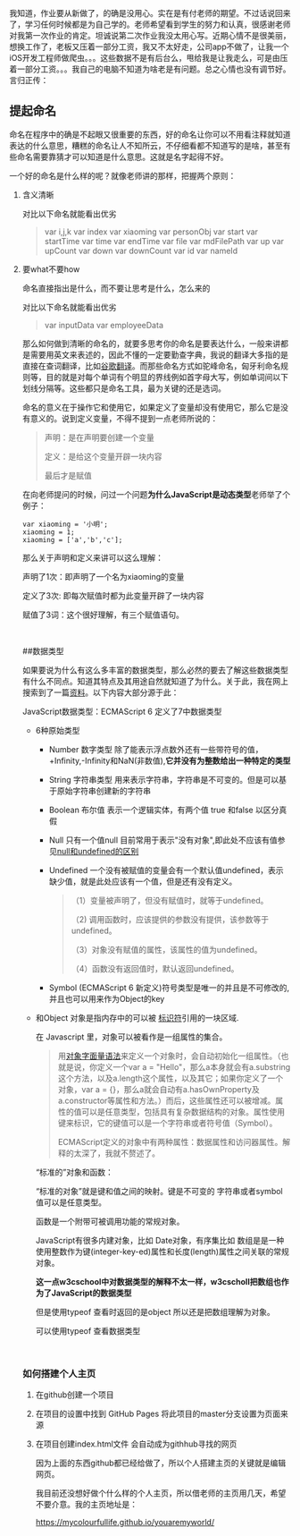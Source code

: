 我知道，作业要从新做了，的确是没用心。实在是有付老师的期望。不过话说回来了，学习任何时候都是为自己学的。老师希望看到学生的努力和认真，很感谢老师对我第一次作业的肯定。坦诚说第二次作业我没太用心写。近期心情不是很美丽，想换工作了，老板又压着一部分工资，我又不太好走，公司app不做了，让我一个iOS开发工程师做爬虫。。。这些数据不是有后台么，甩给我是让我走么，可是由压着一部分工资。。。我自己的电脑不知道为啥老是有问题。总之心情也没有调节好。言归正传：

## 提起命名

命名在程序中的确是不起眼又很重要的东西，好的命名让你可以不用看注释就知道表达的什么意思，糟糕的命名让人不知所云，不仔细看都不知道写的是啥，甚至有些命名需要靠猜才可以知道是什么意思。这就是名字起得不好。

一个好的命名是什么样的呢？就像老师讲的那样，把握两个原则：

1. 含义清晰

   对比以下命名就能看出优劣

   > var i,j,k						var index
   > var xiaoming					var personObj
   > var start 						var startTime
   > var time 						var endTime
   > var file 						var mdFilePath
   > var up 						var upCount
   > var down 					var downCount 
   > var id 						var nameId

2. 要what不要how

   命名直接指出是什么，而不要让思考是什么，怎么来的

   对比以下命名就能看出优劣

   > var inputData  				var employeeData

   那么如何做到清晰的命名的，就要多思考你的命名是要表达什么，一般来讲都是需要用英文来表述的，因此不懂的一定要勤查字典，我说的翻译大多指的是直接在查词翻译，比如[谷歌翻译](https://translate.google.cn/?um=1&ie=UTF-8&hl=zh-CN&client=tw-ob#en/zh-CN/)。而那些命名方式如驼峰命名，匈牙利命名规则等，目的就是对每个单词有个明显的界线例如首字母大写，例如单词间以下划线分隔等。这些都只是命名工具，最为关键的还是选词。

   命名的意义在于操作它和使用它，如果定义了变量却没有使用它，那么它是没有意义的。说到定义变量，不得不提到一点老师所说的：

   > 声明：是在声明要创建一个变量
   >
   > 定义：是给这个变量开辟一块内容
   >
   > 最后才是赋值

   在向老师提问的时候，问过一个问题**为什么JavaScript是动态类型**老师举了个例子：

   ```
   var xiaoming = '小明';
   xiaoming = 1;
   xiaoming = ['a','b','c'];
   ```

   那么关于声明和定义来讲可以这么理解：

   声明了1次：即声明了一个名为xiaoming的变量

   定义了3次:   即每次赋值时都为此变量开辟了一块内容

   赋值了3词：这个很好理解，有三个赋值语句。

   ​

   ##数据类型

   如果要说为什么有这么多丰富的数据类型，那么必然的要去了解这些数据类型有什么不同点。知道其特点及其用途自然就知道了为什么。关于此，我在网上搜索到了一篇[资料](https://developer.mozilla.org/zh-CN/docs/Web/JavaScript/Data_structures)。以下内容大部分源于此：

   JavaScript数据类型：ECMAScript 6 定义了7中数据类型

   - 6种原始类型

     - Number 数字类型 除了能表示浮点数外还有一些带符号的值，+Infinity,-Infinity和NaN(非数值),**它并没有为整数给出一种特定的类型**

     - String 字符串类型 用来表示字符串，字符串是不可变的。但是可以基于原始字符串创建新的字符串

     - Boolean 布尔值 表示一个逻辑实体，有两个值 true 和false 以区分真假

     - Null  只有一个值null 目前常用于表示"没有对象",即此处不应该有值参见[null和undefined的区别](http://www.ruanyifeng.com/blog/2014/03/undefined-vs-null.html)

     - Undefined 一个没有被赋值的变量会有一个默认值undefined，表示缺少值，就是此处应该有一个值，但是还有没有定义。

       > （1）变量被声明了，但没有赋值时，就等于undefined。
       >
       > （2) 调用函数时，应该提供的参数没有提供，该参数等于undefined。
       >
       > （3）对象没有赋值的属性，该属性的值为undefined。
       >
       > （4）函数没有返回值时，默认返回undefined。

     - Symbol (ECMAScript 6 新定义)符号类型是唯一的并且是不可修改的, 并且也可以用来作为Object的key

   - 和Object  对象是指内存中的可以被 [标识符](https://developer.mozilla.org/en-US/docs/Glossary/Identifier)引用的一块区域.

     在 Javascript 里，对象可以被看作是一组属性的集合。

     > 用[对象字面量语法](https://developer.mozilla.org/en/JavaScript/Guide/Values,_variables,_and_literals#Object_literals)来定义一个对象时，会自动初始化一组属性。（也就是说，你定义一个var a = "Hello"，那么a本身就会有a.substring这个方法，以及a.length这个属性，以及其它；如果你定义了一个对象，var a = {}，那么a就会自动有a.hasOwnProperty及a.constructor等属性和方法。）而后，这些属性还可以被增减。属性的值可以是任意类型，包括具有复杂数据结构的对象。属性使用键来标识，它的键值可以是一个字符串或者符号值（Symbol）。
     >
     > ECMAScript定义的对象中有两种属性：数据属性和访问器属性。解释的太深了，我就不赘述了。

     “标准的”对象和函数：

     “标准的对象”就是键和值之间的映射。键是不可变的  字符串或者symbol 值可以是任意类型。

     函数是一个附带可被调用功能的常规对象。

     JavaScript有很多内建对象，比如 Date对象，有序集比如 数组是是一种使用整数作为键(integer-key-ed)属性和长度(length)属性之间关联的常规对象。

     **这一点w3cschool中对数据类型的解释不太一样，w3cscholl把数组也作为了JavaScript的数据类型**

     但是使用typeof 查看时返回的是object 所以还是把数组理解为对象。

     可以使用typeof 查看数据类型

   ​

   ### 如何搭建个人主页

   1. 在github创建一个项目

   2. 在项目的设置中找到 GitHub Pages 将此项目的master分支设置为页面来源

   3. 在项目创建index.html文件 会自动成为githhub寻找的网页

      因为上面的东西github都已经给做了，所以个人搭建主页的关键就是编辑网页。

      我目前还没想好做个什么样的个人主页，所以借老师的主页用几天，希望不要介意。我的主页地址是：

       <https://mycolourfullife.github.io/youaremyworld/>

   ​

   ​

   ​

   ​